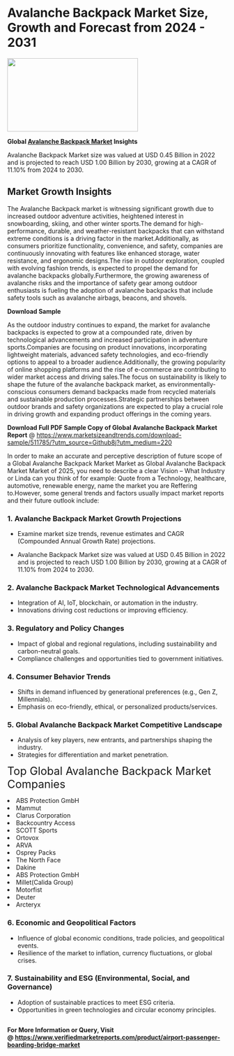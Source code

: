 <H1>Avalanche Backpack Market Size, Growth and Forecast from 2024 - 2031</H1><img class="aligncenter size-medium wp-image-584254" src="https://thirdeyenews.in/wp-content/uploads/2024/09/Global-Market-Research-300x168.jpeg" alt="" width="300" height="168" /><p><strong>Global&nbsp;<a href="https://www.marketsizeandtrends.com/download-sample/511785/?utm_source=Github8j?utm_medium=220">Avalanche Backpack Market</a> Insights</strong></p><p>Avalanche Backpack Market size was valued at USD 0.45 Billion in 2022 and is projected to reach USD 1.00 Billion by 2030, growing at a CAGR of 11.10% from 2024 to 2030.</p><p><h2>Market Growth Insights</h2> <p>The Avalanche Backpack market is witnessing significant growth due to increased outdoor adventure activities, heightened interest in snowboarding, skiing, and other winter sports.The demand for high-performance, durable, and weather-resistant backpacks that can withstand extreme conditions is a driving factor in the market.Additionally, as consumers prioritize functionality, convenience, and safety, companies are continuously innovating with features like enhanced storage, water resistance, and ergonomic designs.The rise in outdoor exploration, coupled with evolving fashion trends, is expected to propel the demand for avalanche backpacks globally.Furthermore, the growing awareness of avalanche risks and the importance of safety gear among outdoor enthusiasts is fueling the adoption of avalanche backpacks that include safety tools such as avalanche airbags, beacons, and shovels.</p> <p><strong>Download Sample</strong></p> <p>As the outdoor industry continues to expand, the market for avalanche backpacks is expected to grow at a compounded rate, driven by technological advancements and increased participation in adventure sports.Companies are focusing on product innovations, incorporating lightweight materials, advanced safety technologies, and eco-friendly options to appeal to a broader audience.Additionally, the growing popularity of online shopping platforms and the rise of e-commerce are contributing to wider market access and driving sales.The focus on sustainability is likely to shape the future of the avalanche backpack market, as environmentally-conscious consumers demand backpacks made from recycled materials and sustainable production processes.Strategic partnerships between outdoor brands and safety organizations are expected to play a crucial role in driving growth and expanding product offerings in the coming years.</p> <p><span class=""><strong>Download Full PDF Sample Copy of Global Avalanche Backpack Market Report</strong> @ <a href="https://www.marketsizeandtrends.com/download-sample/511785/?utm_source=Github8j?utm_medium=220" target="_blank">https://www.marketsizeandtrends.com/download-sample/511785/?utm_source=Github8j?utm_medium=220</a></span></p><p>In order to make an accurate and perceptive description of future scope of a Global&nbsp;Avalanche Backpack Market Market as Global&nbsp;Avalanche Backpack Market Market of 2025, you need to describe a clear Vision &ndash; What Industry or Linda can you think of for example: Quote from a Technology, healthcare, automotive, renewable energy, name the market you are Reffering to.However, some general trends and factors usually impact market reports and their future outlook include:</p><h3>1.&nbsp;<strong>Avalanche Backpack Market Growth Projections</strong></h3><ul><li>Examine market size trends, revenue estimates and CAGR (Compounded Annual Growth Rate) projections.</li><li><p>Avalanche Backpack Market size was valued at USD 0.45 Billion in 2022 and is projected to reach USD 1.00 Billion by 2030, growing at a CAGR of 11.10% from 2024 to 2030.</p></li></ul><h3>2.&nbsp;<strong>Avalanche Backpack Market Technological Advancements</strong></h3><ul><li>Integration of AI, IoT, blockchain, or automation in the industry.</li><li>Innovations driving cost reductions or improving efficiency.</li></ul><h3>3.&nbsp;<strong>Regulatory and Policy Changes</strong></h3><ul><li>Impact of global and regional regulations, including sustainability and carbon-neutral goals.</li><li>Compliance challenges and opportunities tied to government initiatives.</li></ul><h3>4.&nbsp;<strong>Consumer Behavior Trends</strong></h3><ul><li>Shifts in demand influenced by generational preferences (e.g., Gen Z, Millennials).</li><li>Emphasis on eco-friendly, ethical, or personalized products/services.</li></ul><h3>5.&nbsp;<strong>Global Avalanche Backpack Market Competitive Landscape</strong></h3><ul><li>Analysis of key players, new entrants, and partnerships shaping the industry.</li><li>Strategies for differentiation and market penetration.</li></ul><p data-pm-slice="1 1 []"><span style="color: inherit; font-family: inherit; font-size: 25px;">Top Global Avalanche Backpack Market Companies</span></p><div class="" data-test-id=""><p><li>ABS Protection GmbH</li><li> Mammut</li><li> Clarus Corporation</li><li> Backcountry Access</li><li> SCOTT Sports</li><li> Ortovox</li><li> ARVA</li><li> Osprey Packs</li><li> The North Face</li><li> Dakine</li><li> ABS Protection GmbH</li><li> Millet(Calida Group)</li><li> Motorfist</li><li> Deuter</li><li> Arcteryx</li></p></div><h3>6.&nbsp;<strong>Economic and Geopolitical Factors</strong></h3><ul><li>Influence of global economic conditions, trade policies, and geopolitical events.</li><li>Resilience of the market to inflation, currency fluctuations, or global crises.</li></ul><h3>7.&nbsp;<strong>Sustainability and ESG (Environmental, Social, and Governance)</strong></h3><ul><li>Adoption of sustainable practices to meet ESG criteria.</li><li>Opportunities in green technologies and circular economy principles.</li></ul><h2><strong style="font-size: 14px;">For More Information or Query, Visit @&nbsp;</strong><a style="background-color: #ffffff; font-size: 14px;" href="https://www.marketsizeandtrends.com/report/avalanche-backpack-market/" target="_blank">https://www.verifiedmarketreports.com/product/airport-passenger-boarding-bridge-market</a></h2>